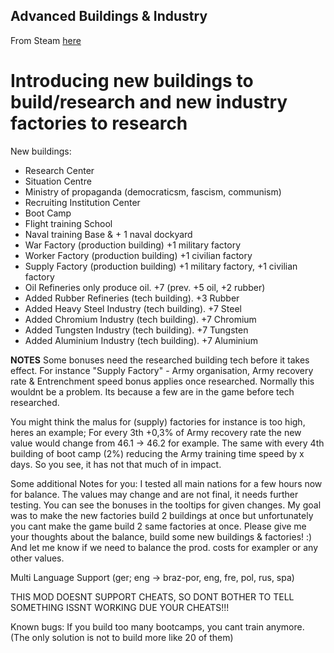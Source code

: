 ## Advanced Buildings & Industry
 
 From Steam [here](https://steamcommunity.com/sharedfiles/filedetails/?id=710831586)
 
# Introducing new buildings to build/research and new industry factories to research


New buildings:
- Research Center
- Situation Centre
- Ministry of propaganda (democraticsm, fascism, communism)
- Recruiting Institution Center
- Boot Camp
- Flight training School
- Naval training Base & + 1 naval dockyard
- War Factory (production building) +1 military factory
- Worker Factory (production building) +1 civilian factory
- Supply Factory (production building) +1 military factory, +1 civilian factory
- Oil Refineries only produce oil. +7 (prev. +5 oil, +2 rubber)
- Added Rubber Refineries (tech building). +3 Rubber
- Added Heavy Steel Industry (tech building). +7 Steel
- Added Chromium Industry (tech building). +7 Chromium
- Added Tungsten Industry (tech building). +7 Tungsten
- Added Aluminium Industry (tech building). +7 Aluminium

**NOTES**
Some bonuses need the researched building tech before it takes effect. For instance "Supply Factory" - Army organisation, Army recovery rate & Entrenchment speed bonus applies once researched.
Normally this wouldnt be a problem. Its because a few are in the game before tech researched.

You might think the malus for (supply) factories for instance is too high, heres an example;
For every 3th +0,3% of Army recovery rate the new value would change from 46.1 -> 46.2 for example.
The same with every 4th building of boot camp (2%) reducing the Army training time speed by x days.
So you see, it has not that much of in impact.


Some additional Notes for you:
I tested all main nations for a few hours now for balance. The values may change and are not final, it needs further testing.
You can see the bonuses in the tooltips for given changes.
My goal was to make the new factories build 2 buildings at once but unfortunately you cant make the game build 2 same factories at once.
Please give me your thoughts about the balance, build some new buildings & factories! :) And let me know if we need to balance the prod. costs for exampler or any other values.


Multi Language Support (ger; eng -> braz-por, eng, fre, pol, rus, spa)

THIS MOD DOESNT SUPPORT CHEATS, SO DONT BOTHER TO TELL SOMETHING ISSNT WORKING DUE YOUR CHEATS!!!

Known bugs:
If you build too many bootcamps, you cant train anymore. (The only solution is not to build more like 20 of them)
